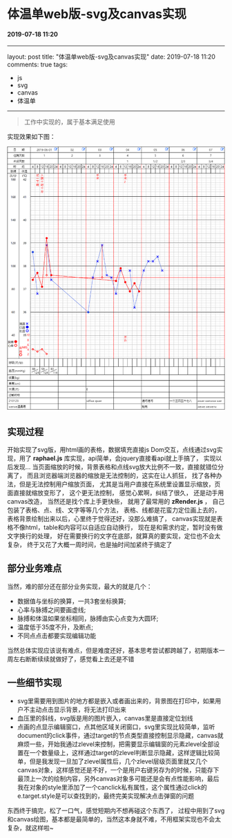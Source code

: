 # 体温单web版-svg及canvas实现
#### 2019-07-18 11:20
---
layout: post
title: "体温单web版-svg及canvas实现"
date: 2019-07-18 11:20
comments: true
tags:
  - js
  - svg
  - canvas
  - 体温单
---

> 工作中实现的，属于基本满足使用

实现效果如下图：

![体温单效果图](/images/temSheet.png)

## 实现过程
开始实现了svg版，用html画的表格，数据填充直接js Dom交互，点线通过svg实现，用了 **raphael.js** 库实现，api简单，会jquery直接看api就上手搞了，
实现以后发现...
当页面缩放的时候，背景表格和点线svg放大比例不一致，直接就错位分离了，
而且浏览器端浏览器的缩放是无法控制的，这实在让人抓狂，
找了各种办法，但是无法控制用户缩放页面，
尤其是当用户直接在系统里设置显示缩放，页面直接就缩放变形了，
这个更无法控制，
感觉心累啊，纠结了很久，
还是动手用canvas改造，
当然还是找个库上手更快些，
就用了最常用的 **zRender.js** ，
自己包装了表格、点、线、文字等等几个方法，
表格、线都是花蛮力定位画上去的，
表格背景绘制出来以后，心里终于觉得还好，没那么难搞了，
canvas实现就是表格不像html，table和内容可以自适应自动换行，
现在是和需求约定，暂时没有做文字换行的处理，
好在需要换行的文字在底部，就算真的要实现，定位也不会太复杂，
终于又花了大概一周时间，也是抽时间加紧终于搞定了

## 部分业务难点
当然，难的部分还在部分业务实现，最大的就是几个：
- 数据值与坐标的换算，一共3套坐标换算;
- 心率与脉搏之间要画虚线;
- 脉搏和体温如果坐标相同，脉搏由实心点变为大圆环;
- 温度低于35度不升，及断点;
- 不同点点击都要实现编辑功能

当然总体实现应该说有难点，但是难度还好，基本思考尝试都跨越了，初期版本一周左右断断续续就做好了，感觉看上去还是不错

## 一些细节实现
- svg里需要用到图片的地方都是嵌入或者画出来的，背景图在打印中，如果用户不主动点击显示背景，将无法打印出来
- 血压里的斜线，svg版是用的图片嵌入，canvas里是直接定位划线
- 点画的点显示编辑窗口，点其他区域关闭窗口，svg里实现比较简单，监听document的click事件，通过target的节点类型直接控制显示隐藏，canvas就麻烦一些，开始我通过zlevel来控制，把需要显示编辑窗的元素zlevel全部设置在一个数量级上，这样通过target的zlevel判断显示隐藏，这样逻辑比较简单，但是我发现一旦加了zlevel属性后，几个zlevel层级页面里就又几个canvas对象，这样感觉还是不好，一个是用户右键另存为的时候，只能存下最顶上一次的绘制内容，另外canvas对象多可能还是会有点性能影响，最后我在对象的style里添加了一个canclick私有属性，这个属性通过click的e.target.style是可以查找到的，最终完美实现解决点击弹窗的问题


东西终于搞完，松了一口气，感觉短期内不想再碰这个东西了，
过程中用到了svg和canvas绘图，基本都是最简单的，当然这本身就不难，不用框架实现也不会太复杂，就这样啦~

